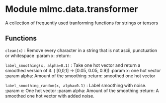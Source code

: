 Module mlmc.data.transformer
============================
A collection of frequently used tranforming functions for strings or tensors

Functions
---------

    
`clean(x)`
:   Remove every character in a string that is not ascii, punctuation or whitespace
    :param x:
    :return:

    
`label_smoothing(x, alpha=0.1)`
:   Take one hot vector and return a smoothed version of it. ( [0,0,1] -> [0.05, 0.05, 0.9])
    :param x: one hot vector
    :param alpha: Amount of the smoothing
    :return: smoothed one hot vector

    
`label_smoothing_random(x, alpha=0.1)`
:   Label smoothing with noise.
    :param x: One hot vector
    :param alpha: Amount of the smoothing
    :return: A smoothed one hot vector with added noise.